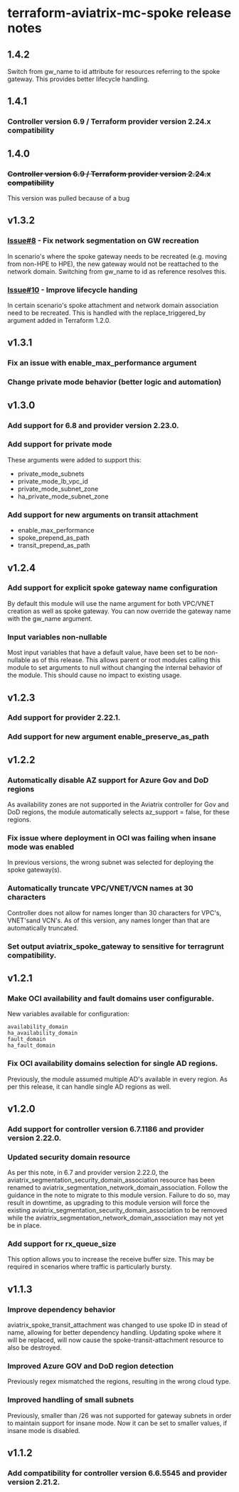 # terraform-aviatrix-mc-spoke release notes

## 1.4.2

Switch from gw_name to id attribute for resources referring to the spoke gateway. This provides better lifecycle handling.

## 1.4.1

### Controller version 6.9 / Terraform provider version 2.24.x compatibility

## 1.4.0

### ~~Controller version 6.9 / Terraform provider version 2.24.x compatibility~~
This version was pulled because of a bug

## v1.3.2

### [Issue#8](https://github.com/terraform-aviatrix-modules/terraform-aviatrix-mc-spoke/issues/8) - Fix network segmentation on GW recreation 
In scenario's where the spoke gateway needs to be recreated (e.g. moving from non-HPE to HPE), the new gateway would not be reattached to the network domain.
Switching from gw_name to id as reference resolves this.

### [Issue#10](https://github.com/terraform-aviatrix-modules/terraform-aviatrix-mc-spoke/issues/10) - Improve lifecycle handing 
In certain scenario's spoke attachment and network domain association need to be recreated. This is handled with the replace_triggered_by argument added in Terraform 1.2.0.

## v1.3.1

### Fix an issue with enable_max_performance argument

### Change private mode behavior (better logic and automation)

## v1.3.0

### Add support for 6.8 and provider version 2.23.0.

### Add support for private mode
These arguments were added to support this:

- private_mode_subnets
- private_mode_lb_vpc_id
- private_mode_subnet_zone
- ha_private_mode_subnet_zone

### Add support for new arguments on transit attachment
- enable_max_performance
- spoke_prepend_as_path
- transit_prepend_as_path

## v1.2.4

### Add support for explicit spoke gateway name configuration
By default this module will use the name argument for both VPC/VNET creation as well as spoke gateway. You can now override the gateway name with the gw_name argument.

### Input variables non-nullable
Most input variables that have a default value, have been set to be non-nullable as of this release. This allows parent or root modules calling this module to set arguments to null without changing the internal behavior of the module. This should cause no impact to existing usage.

## v1.2.3

### Add support for provider 2.22.1.

### Add support for new argument enable_preserve_as_path

## v1.2.2

### Automatically disable AZ support for Azure Gov and DoD regions
As availability zones are not supported in the Aviatrix controller for Gov and DoD regions, the module automatically selects az_support = false, for these regions.

### Fix issue where deployment in OCI was failing when insane mode was enabled
In previous versions, the wrong subnet was selected for deploying the spoke gateway(s).

### Automatically truncate VPC/VNET/VCN names at 30 characters
Controller does not allow for names longer than 30 characters for VPC's, VNET'sand VCN's. As of this version, any names longer than that are automatically truncated.

### Set output aviatrix_spoke_gateway to sensitive for terragrunt compatibility.

## v1.2.1

### Make OCI availability and fault domains user configurable.
New variables available for configuration:
```
availability_domain
ha_availability_domain
fault_domain
ha_fault_domain
```

### Fix OCI availability domains selection for single AD regions.
Previously, the module assumed multiple AD's available in every region. As per this release, it can handle single AD regions as well.

## v1.2.0

### Add support for controller version 6.7.1186 and provider version 2.22.0.

### Updated security domain resource
As per this note, in 6.7 and provider version 2.22.0, the aviatrix_segmentation_security_domain_association resource has been renamed to aviatrix_segmentation_network_domain_association.
Follow the guidance in the note to migrate to this module version. Failure to do so, may result in downtime, as upgrading to this module version will force the existing aviatrix_segmentation_security_domain_association to be removed while the aviatrix_segmentation_network_domain_association may not yet be in place.

### Add support for rx_queue_size
This option allows you to increase the receive buffer size. This may be required in scenarios where traffic is particularly bursty.

## v1.1.3

### Improve dependency behavior
aviatrix_spoke_transit_attachment was changed to use spoke ID in stead of name, allowing for better dependency handling. Updating spoke where it will be replaced, will now cause the spoke-transit-attachment resource to also be destroyed.

### Improved Azure GOV and DoD region detection
Previously regex mismatched the regions, resulting in the wrong cloud type.

### Improved handling of small subnets
Previously, smaller than /26 was not supported for gateway subnets in order to maintain support for insane mode. Now it can be set to smaller values, if insane mode is disabled.

## v1.1.2

### Add compatibility for controller version 6.6.5545 and provider version 2.21.2.
